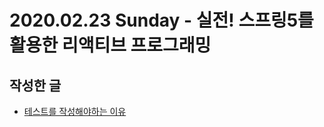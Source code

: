 # 2020.02.23 Sunday - 실전! 스프링5를 활용한 리액티브 프로그래밍

## 작성한 글

* [테스트를 작성해야하는 이유](https://chorizzori.tistory.com/85)

